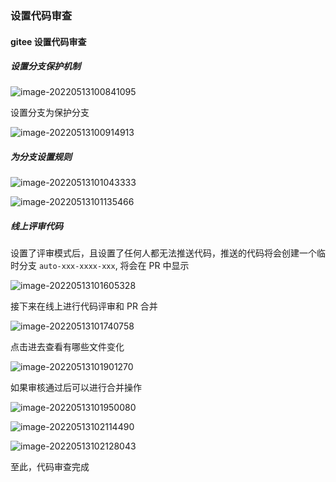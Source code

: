 ### 设置代码审查

#### gitee 设置代码审查

##### 设置分支保护机制

![image-20220513100841095](http://tc.masterjoy.top/typory/image-20220513100841095.png)

设置分支为保护分支

![image-20220513100914913](http://tc.masterjoy.top/typory/image-20220513100914913.png)

##### 为分支设置规则

![image-20220513101043333](http://tc.masterjoy.top/typory/image-20220513101043333.png)

![image-20220513101135466](http://tc.masterjoy.top/typory/image-20220513101135466.png)

##### 线上评审代码

设置了评审模式后，且设置了任何人都无法推送代码，推送的代码将会创建一个临时分支 `auto-xxx-xxxx-xxx`, 将会在 PR 中显示

![image-20220513101605328](http://tc.masterjoy.top/typory/image-20220513101605328.png)

接下来在线上进行代码评审和 PR 合并

![image-20220513101740758](http://tc.masterjoy.top/typory/image-20220513101740758.png)

点击进去查看有哪些文件变化

![image-20220513101901270](http://tc.masterjoy.top/typory/image-20220513101901270.png)

如果审核通过后可以进行合并操作

![image-20220513101950080](http://tc.masterjoy.top/typory/image-20220513101950080.png)

![image-20220513102114490](http://tc.masterjoy.top/typory/image-20220513102114490.png)

![image-20220513102128043](http://tc.masterjoy.top/typory/image-20220513102128043.png)

至此，代码审查完成